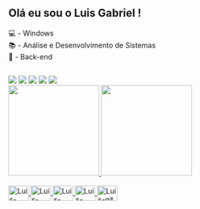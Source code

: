 ## Olá eu sou o Luis Gabriel !

💻 - Windows <br>
📚 - Análise e Desenvolvimento de Sistemas <br>
📌 - Back-end <br>

  ##
 
<div> 
  <a href="https://www.instagram.com/oliveira.luisgabriel/" target="_blank"><img src="https://img.shields.io/badge/-Instagram-%23E4405F?style=for-the-badge&logo=instagram&logoColor=white" target="_blank"></a>
 	<a href="https://www.twitch.tv/luiscodee" target="_blank"><img src="https://img.shields.io/badge/Twitch-9146FF?style=for-the-badge&logo=twitch&logoColor=white" target="_blank"></a>
 <a href="https://discord.gg/sydqDqw4" target="_blank"><img src="https://img.shields.io/badge/Discord-7289DA?style=for-the-badge&logo=discord&logoColor=white" target="_blank"></a> 
  <a href = "mailto:contatoluisgabrieloliveira@gmail.com"><img src="https://img.shields.io/badge/-Gmail-%23333?style=for-the-badge&logo=gmail&logoColor=white" target="_blank"></a>
  <a href="https://www.linkedin.com/in/luisgabrieloliveira" target="_blank"><img src="https://img.shields.io/badge/-LinkedIn-%230077B5?style=for-the-badge&logo=linkedin&logoColor=white" target="_blank"></a> 
</div>

<div>
  <a href="https://github.com/luisgabriel1">
  <img height="180cm" src="https://github-readme-stats.vercel.app/api?username=luisgabriel1&show_icons=true&theme=dracula&include_all_commits-true&count_private=true"/_>
    <img height="180cm" src="https://github-readme-stats.vercel.app/api/top-langs/?username=luisgabriel1&layout=compact&langs_count=16&theme=dracula"/_>
<div>

<div style="display: inline_block"><br>
  
  <img align="center" alt="Luis-html" height="30" width="40" src="https://skillicons.dev/icons?i=html"/>
   <img align="center" alt="Luis-css" height="30" width="40" src="https://skillicons.dev/icons?i=css"/>
    <img align="center" alt="Luis-Python" height="30" width="40" src="https://skillicons.dev/icons?i=python"/>
      <img align="center" alt="Luis-java" height="30" width="40" src="https://skillicons.dev/icons?i=java"/>
        <img align="center" alt="Luis-git" height="30" width="40" src="https://skillicons.dev/icons?i=git"/>
  
</div>


